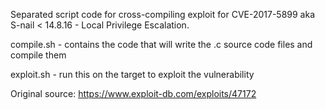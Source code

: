 Separated script code for cross-compiling exploit for CVE-2017-5899 aka S-nail < 14.8.16 - Local Privilege Escalation.

compile.sh - contains the code that will write the .c source code files and compile them

exploit.sh - run this on the target to exploit the vulnerability


Original source: https://www.exploit-db.com/exploits/47172
